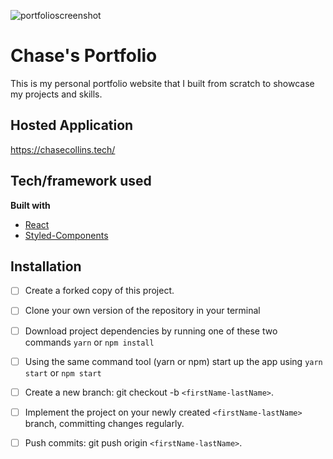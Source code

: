 ![portfolioscreenshot](https://lh3.googleusercontent.com/tpyvt5ogUtvWWMgessxeiIMV7b_d884Aux7xDh_kVC5h344HSqIE4sWmDK_4NNsTESLnpcjq6quSUS8ziUeNnie2XpsR_ir6fBBuYg89bfBIwMayRBKQQAku6a8wTFzPZjWWhLLD8PYrDQBdsryKj4Awb-W3H8veiS199qPzH99DhTfIe0nn9g8Gwvq3-sVOvhVU0vq9z8KwgcobHvYDXEejZJMad1VjRGGwCRAdhZMl65XIsyn58-bwuegXlbEVmRGSRocvcr5zjFHnst24tXMf2UeKVc4a1pdE4HIkSnblf3A95C6LC3aQQauLYp79p1BRisLSpoBCz2KCLPxreO7jHG_m-0YF06xPmB1vvyNKfjtIfeMy4WYH5aSK0Uz-VeRAisWcMGdtFIVGaTwDYZPvdvZ8kFMdyth_2LUQAZkFYFd1wHGLV-ZtiIdvZjM7XUokTkPiLuqfK_zk6sT7rBFL3zdGxJ2Ta3kGxKWBwiDFUD64w4esqW2e1RxXEM3DlA-aEbrJiH8g2FwkIvCPj2t_jisdqynmfTEOUJeOiIFysCxrVCwcOCYvhwoUUdct7NxCKfJfquzJS-hKfhs410zTjrB2OfjX_EQdt_XaA6vrKrT7JdvYCgrSpvFP-KrO_NMkG_NThszJP1BhvUyc_t48EX3S8zMNjtBiYaRlMefz9sYFFt9hcwYsEji-gA=w2542-h1590-no?authuser=0)
# Chase's Portfolio
This is my personal portfolio website that I built from scratch to showcase my projects and skills. 

## Hosted Application
https://chasecollins.tech/

## Tech/framework used
<b>Built with</b>
- [React](https://reactjs.org/)
- [Styled-Components](https://styled-components.com/)

## Installation
- [ ] Create a forked copy of this project.
- [ ] Clone your own version of the repository in your terminal
- [ ] Download project dependencies by running one of these two commands `yarn` or `npm install`
- [ ] Using the same command tool (yarn or npm) start up the app using `yarn start` or `npm start`
- [ ] Create a new branch: git checkout -b `<firstName-lastName>`.
- [ ] Implement the project on your newly created `<firstName-lastName>` branch, committing changes regularly.
- [ ] Push commits: git push origin `<firstName-lastName>`.

